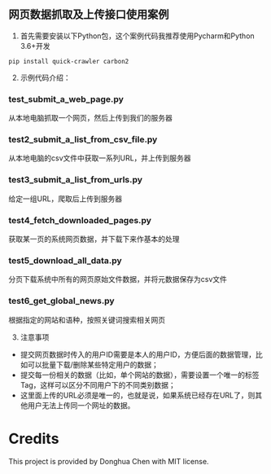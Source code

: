 ## 网页数据抓取及上传接口使用案例

1. 首先需要安装以下Python包，这个案例代码我推荐使用Pycharm和Python 3.6+开发

```
pip install quick-crawler carbon2
```

2. 示例代码介绍：

### test_submit_a_web_page.py
从本地电脑抓取一个网页，然后上传到我们的服务器

### test2_submit_a_list_from_csv_file.py
从本地电脑的csv文件中获取一系列URL，并上传到服务器

### test3_submit_a_list_from_urls.py
给定一组URL，爬取后上传到服务器

### test4_fetch_downloaded_pages.py
获取某一页的系统网页数据，并下载下来作基本的处理

### test5_download_all_data.py
分页下载系统中所有的网页原始文件数据，并将元数据保存为csv文件

### test6_get_global_news.py
根据指定的网站和语种，按照关键词搜索相关网页

3. 注意事项

- 提交网页数据时传入的用户ID需要是本人的用户ID，方便后面的数据管理，比如可以批量下载/删除某些特定用户的数据；
- 提交每一份相关的数据（比如，单个网站的数据），需要设置一个唯一的标签Tag，这样可以区分不同用户下的不同类别数据；
- 这里面上传的URL必须是唯一的，也就是说，如果系统已经存在URL了，则其他用户无法上传同一个网址的数据。

# Credits
This project is provided by Donghua Chen with MIT license. 
